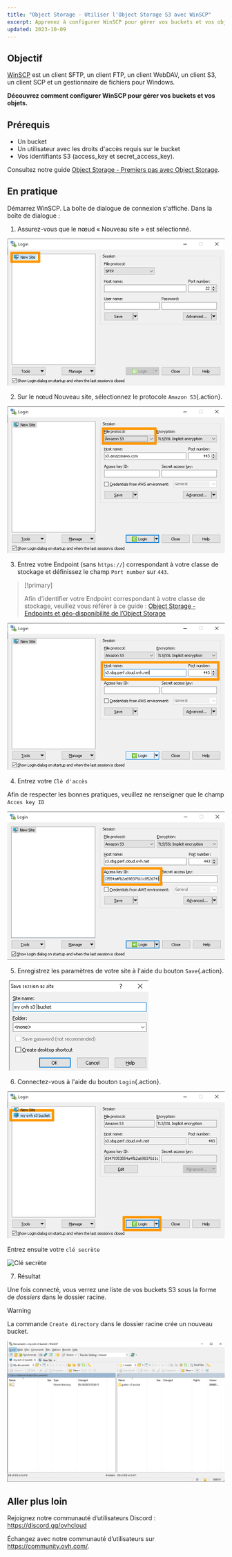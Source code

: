 ```yaml
---
title: "Object Storage - Utiliser l'Object Storage S3 avec WinSCP"
excerpt: Apprenez à configurer WinSCP pour gérer vos buckets et vos objets
updated: 2023-10-09
---
```


## Objectif

[WinSCP](https://winscp.net/) est un client SFTP, un client FTP, un client WebDAV, un client S3, un client SCP et un gestionnaire de fichiers pour Windows.

****Découvrez** comment configurer WinSCP pour gérer vos buckets et vos objets.**

## Prérequis

- Un bucket
- Un utilisateur avec les droits d'accès requis sur le bucket
- Vos identifiants S3 (access_key et secret_access_key).

Consultez notre guide [Object Storage - Premiers pas avec Object Storage](/pages/storage_and_backup/object_storage/s3_getting_started_with_object_storage).

## En pratique

Démarrez WinSCP. La boîte de dialogue de connexion s'affiche. Dans la boîte de dialogue :

1. Assurez-vous que le nœud « Nouveau site » est sélectionné.

![Login dialog](images/login_dialog.png)

2. Sur le nœud Nouveau site, sélectionnez le protocole `Amazon S3`{.action}.

![S3 file protocol](images/S3_file_protocol.png)

3. Entrez votre Endpoint (sans `https://`) correspondant à votre classe de stockage et définissez le champ `Port number` sur `443`.

> [!primary]
>
> Afin d'identifier votre Endpoint correspondant à votre classe de stockage, veuillez vous référer à ce guide : [Object Storage - Endpoints et géo-disponibilité de l’Object Storage](/pages/storage_and_backup/object_storage/s3_location)
>

![Host name](images/hostname.png)

4. Entrez votre `Clé d'accès` 

Afin de respecter les bonnes pratiques, veuillez ne renseigner que le champ `Acces key ID`

![Access key](images/access_key.png)

5. Enregistrez les paramètres de votre site à l'aide du bouton `Save`{.action}.

![Save config](images/save_config.png)

6. Connectez-vous à l'aide du bouton `Login`{.action}.

![Login](images/login.png)

Entrez ensuite votre `clé secrète`

![Clé secrète](images/clé_secrète.png)

7. Résultat

Une fois connecté, vous verrez une liste de vos buckets S3 sous la forme de *dossiers* dans le dossier racine.

> [!warning]
>
> La commande `Create directory` dans le dossier racine crée un nouveau bucket. 
>

![Connected](images/connected.png)

## Aller plus loin

Rejoignez notre communauté d’utilisateurs Discord : <https://discord.gg/ovhcloud>

Échangez avec notre communauté d’utilisateurs sur <https://community.ovh.com/>.